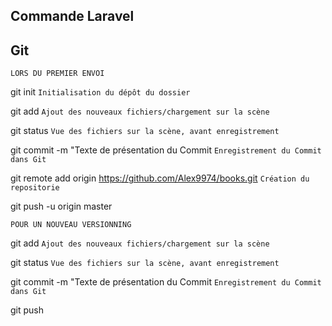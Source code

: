 ## Commande Laravel



## Git

`LORS DU PREMIER ENVOI` 

git init `Initialisation du dépôt du dossier`

git add `Ajout des nouveaux fichiers/chargement sur la scène`

git status `Vue des fichiers sur la scène, avant enregistrement`

git commit -m "Texte de présentation du Commit `Enregistrement du Commit dans Git`

git remote add origin https://github.com/Alex9974/books.git `Création du repositorie`

git push -u origin master


`POUR UN NOUVEAU VERSIONNING` 

git add `Ajout des nouveaux fichiers/chargement sur la scène`

git status `Vue des fichiers sur la scène, avant enregistrement`

git commit -m "Texte de présentation du Commit `Enregistrement du Commit dans Git`

git push








